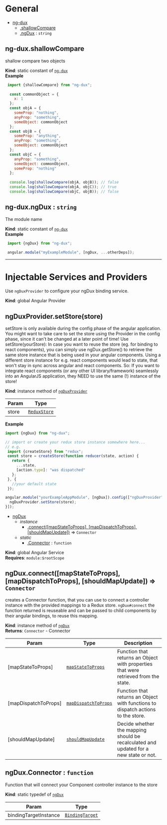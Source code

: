 # General
  
* [ng-dux](#module_ng-dux)
    * [.shallowCompare](#module_ng-dux.shallowCompare)
    * [.ngDux](#module_ng-dux.ngDux) : <code>string</code>

<a name="module_ng-dux.shallowCompare"></a>


## ng-dux.shallowCompare
shallow compare two objects

**Kind**: static constant of [<code>ng-dux</code>](#module_ng-dux)  
**Example**  
```js
 import {shallowCompare} from "ng-dux";
 
  const commonObject = {
    x: 1
  };
  const objA = {
    someProp: "nothing",
    anyProp: "something",
    someObject: commonObject
  };
  const objB = {
    someProp: "anything",
    anyProp: "something",
    someObject: commonObject
  };
  const objC = {
    anyProp: "something",
    someObject: commonObject,
    someProp: "nothing"
  };
 
  console.log(shallowCompare(objA, objB)); // false
  console.log(shallowCompare(objA, objC)); // true
  console.log(shallowCompare(objC, objB)); // false
 ```
<a name="module_ng-dux.ngDux"></a>

## ng-dux.ngDux : <code>string</code>
The module name

**Kind**: static constant of [<code>ng-dux</code>](#module_ng-dux)  
**Example**  
```js
 import {ngDux} from "ng-dux";
 
 angular.module("myExampleModule", [ngDux, ...otherDeps]);
 ```

* * *

# Injectable Services and Providers

  Use `ngDuxProvider` to configure your ngDux binding service.

**Kind**: global Angular Provider  
<a name="ngDuxProvider+setStore"></a>

## ngDuxProvider.setStore(store)
setStore is only available during the config phase of the angular application.
You might want to take care to set the store using the Provider in the config phase, since it can't be changed at a later point of time!
Use setStore(yourStore):
In case you want to reuse the store (eg. for binding
to react components), you can simply use ngDux.getStore()
to retrieve the same store instance that is being used in your
angular components. Using a different store instance for e.g. react components would lead to state, that won't stay in sync across angular and react components.
So:
If you want to integrate react components (or any other UI library/framework)
seamlessly into an AngularJS application, they NEED to use the same (!) instance of the store!

**Kind**: instance method of [<code>ngDuxProvider</code>](#ngDuxProvider)  

| Param | Type |
| --- | --- |
| store | [<code>ReduxStore</code>](https://redux.js.org) | 

**Example**  
```js
import {ngDux} from "ng-dux";

// import or create your redux store instance somewhere here...
// e.g.
 import {createStore} from "redux";
 const store = createStore(function reducer(state, action) {
   return {
     ...state,
     [action.type]: "was dispatched"
   };
 }, {
   //your default state
 });

angular.module("yourExampleAppModule", [ngDux]).config(["ngDuxProvider", function(ngDuxProvider) {
  ngDuxProvider.setStore(store);
}]);

```
  
* [ngDux](#ngDux)
    * _instance_
        * [.connect([mapStateToProps], [mapDispatchToProps], [shouldMapUpdate])](#ngDux+connect) ⇒ <code>Connector</code>
    * _static_
        * [.Connector](#ngDux.Connector) : <code>function</code>

**Kind**: global Angular Service  
**Requires**: <code>module:$rootScope</code>  
<a name="ngDux+connect"></a>

## ngDux.connect([mapStateToProps], [mapDispatchToProps], [shouldMapUpdate]) ⇒ <code>Connector</code>
creates a Connector function, that you can use to connect a controller instance with the provided mappings to a Redux store.
`ngDux#connect` the function returned is reuseable and can be passed to child components by their angular bindings, to reuse this mapping.

**Kind**: instance method of [<code>ngDux</code>](#ngDux)  
**Returns**: <code>Connector</code> - Connector  

| Param | Type | Description |
| --- | --- | --- |
| [mapStateToProps] | [<code>mapStateToProps</code>](#mapStateToProps) | Function that returns an Object with properties that were retrieved from the state. |
| [mapDispatchToProps] | [<code>mapDispatchToProps</code>](#mapDispatchToProps) | Function that returns an Object with functions to dispatch actions to the store. |
| [shouldMapUpdate] | [<code>shouldMapUpdate</code>](#shouldMapUpdate) | Decide whether the mapping should be recalculated and updated for a new state or not. |

<a name="ngDux.Connector"></a>

## ngDux.Connector : <code>function</code>
Function that will connect your Component controller instance to the store

**Kind**: static typedef of [<code>ngDux</code>](#ngDux)  

| Param | Type |
| --- | --- |
| bindingTargetInstance | [<code>BindingTarget</code>](https://docs.angularjs.org/guide/component#component-based-application-architecture) | 




